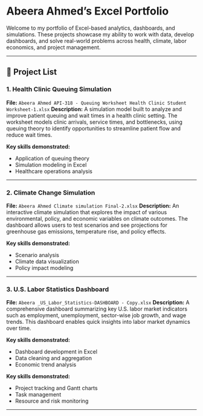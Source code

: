 

# Abeera Ahmed’s Excel Portfolio

Welcome to my portfolio of Excel-based analytics, dashboards, and simulations. These projects showcase my ability to work with data, develop dashboards, and solve real-world problems across health, climate, labor economics, and project management.

---

## 📁 Project List

### 1. **Health Clinic Queuing Simulation**

**File:** `Abeera Ahmed API-318 - Queuing Worksheet Health Clinic Student Worksheet-1.xlsx`
**Description:**
A simulation model built to analyze and improve patient queuing and wait times in a health clinic setting. The worksheet models clinic arrivals, service times, and bottlenecks, using queuing theory to identify opportunities to streamline patient flow and reduce wait times.

**Key skills demonstrated:**

* Application of queuing theory
* Simulation modeling in Excel
* Healthcare operations analysis

---

### 2. **Climate Change Simulation**

**File:** `Abeera Ahmed Climate simulation Final-2.xlsx`
**Description:**
An interactive climate simulation that explores the impact of various environmental, policy, and economic variables on climate outcomes. The dashboard allows users to test scenarios and see projections for greenhouse gas emissions, temperature rise, and policy effects.

**Key skills demonstrated:**

* Scenario analysis
* Climate data visualization
* Policy impact modeling

---

### 3. **U.S. Labor Statistics Dashboard**

**File:** `Abeera _US_Labor_Statistics-DASHBOARD - Copy.xlsx`
**Description:**
A comprehensive dashboard summarizing key U.S. labor market indicators such as employment, unemployment, sector-wise job growth, and wage trends. This dashboard enables quick insights into labor market dynamics over time.

**Key skills demonstrated:**

* Dashboard development in Excel
* Data cleaning and aggregation
* Economic trend analysis

**Key skills demonstrated:**

* Project tracking and Gantt charts
* Task management
* Resource and risk monitoring

---
